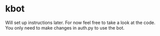 # kbot
Will set up instructions later. 
For now feel free to take a look at the code. You only need to make changes in auth.py to use the bot.
